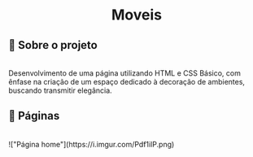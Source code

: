 <h1 align="center">Moveis</h1>

<h2 id="project">📁 Sobre o projeto</h2>
<br>
Desenvolvimento de uma página utilizando HTML e CSS Básico, com ênfase na criação de um espaço dedicado à decoração de ambientes, buscando transmitir elegância.

<h2 id="pages">📃 Páginas</h2>
<br>
!["Página home"](https://i.imgur.com/Pdf1ilP.png)
